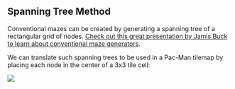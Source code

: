 
Spanning Tree Method
--------------------

Conventional mazes can be created by generating a spanning tree of a
rectangular grid of nodes.  [Check out this great presentation by Jamis Buck to
learn about conventional maze generators](http://www.jamisbuck.org/presentations/rubyconf2011/index.htmll).

We can translate such spanning trees to be used in a Pac-Man tilemap by placing each node in the center of a 3x3 tile cell:

<img src="https://github.com/shaunew/Pac-Man/raw/gh-pages/mapgen/img/spanning1.png"/>
